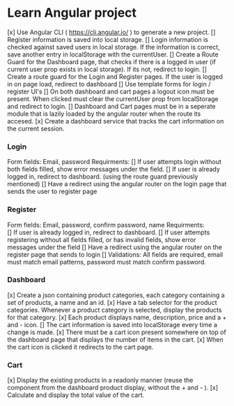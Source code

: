 # Learn Angular project

[x]  Use Angular CLI ( https://cli.angular.io/ ) to generate a new project.
[]  Register information is saved into local storage.
[]  Login information is checked against saved users in local storage. If the information is correct, save another entry in localStorage with the currentUser.
[]  Create a Route Guard for the Dashboard page, that checks if there is a logged in user (if current user prop exists in local storage). If its not, redirect to login.
[]  Create a route guard for the Login and Register pages. If the user is logged in on page load, redirect to dashboard
[]  Use template forms for login / register UI's
[]  On both dashboard and cart pages a logout icon must be present. When clicked must clear the currentUser prop from localStorage and redirect to login.
[]  Dashboard and Cart pages must be in a seperate module that is lazily loaded by the angular router when the route its accesed.
[x]  Create a dashboard service that tracks the cart information on the current session. 


### Login
Form fields: Email, password
Requirments: 
[]  If user attempts login without both fields filled, show error messages under the field.
[]  If user is already logged in, redirect to dashboard. (using the route guard previously mentioned)
[]  Have a redirect using the angular router on the login page that sends the user to register page

### Register
Form fields: Email, password, confirm password, name
Requirments:  
[]  If user is already logged in, redirect to dashboard.
[]  If user attempts registering without all fields filled, or has invalid fields, show error messages under the field 
[]  Have a redirect using the angular router on the register page that sends to login 
[]  Validations: All fields are required, email must match email patterns, password must match confirm password. 

### Dashboard
[x]  Create a json containing product categories, each category containing a set of products, a name and an id. 
[x]  Have a tab selector for the product categories. Whenever a product category is selected, display the products for that category. 
[x]  Each product displays name, description, price and a + and - icon. 
[]  The cart information is saved into localStorage every time a change is made.
[x]  There must be a cart icon present somewhere on top of the dashboard page that displays the number of items in the cart.
[x]  When the cart icon is clicked it redirects to the cart page. 

### Cart
[x]  Display the existing products in a readonly manner (reuse the component from the dashboard product display, without the + and - ).
[x]  Calculate and display the total value of the cart.
